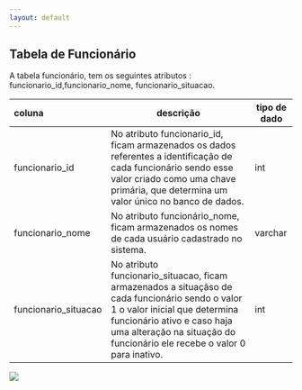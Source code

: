 ```yaml
---
layout: default
---
```


## Tabela de Funcionário
A tabela funcionário, tem os seguintes atributos : funcionario_id,funcionario_nome, funcionario_situacao.

| coluna  | descrição | tipo de dado  |
|:---------------|------------|--------------------- |
| funcionario_id  | No atributo funcionario_id, ficam armazenados os dados referentes a identificação de cada funcionário sendo esse valor criado como uma chave primária, que determina um valor único no banco de dados.                  |         int            |
| funcionario_nome  | No  atributo funcionário_nome, ficam armazenados os nomes de cada usuário cadastrado no sistema.          |         varchar            |
| funcionario_situacao |  No atributo funcionario_situacao, ficam armazenados a situaçãso de cada funcionário sendo o valor 1 o valor inicial que determina funcionário ativo e caso haja uma alteração na situação do funcionário ele recebe o valor 0 para inativo. |         int            |


![](http://www.cdn.ueg.br/source/mobilidade_nacional_211/noticias/31283/uea.png)
